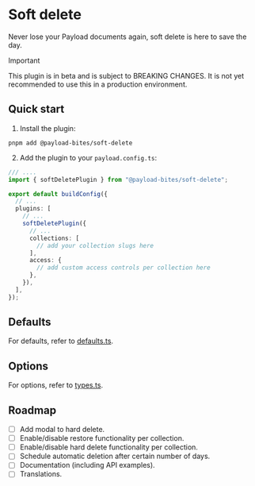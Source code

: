 # Soft delete

Never lose your Payload documents again, soft delete is here to save the day.

> [!IMPORTANT]
> This plugin is in beta and is subject to BREAKING CHANGES. It is not yet recommended to use this in a production environment.

## Quick start

1. Install the plugin:

```shell
pnpm add @payload-bites/soft-delete
```

2. Add the plugin to your `payload.config.ts`:

```ts
/// ....
import { softDeletePlugin } from "@payload-bites/soft-delete";

export default buildConfig({
  // ...
  plugins: [
    // ...
    softDeletePlugin({
      // ...
      collections: [
        // add your collection slugs here
      ],
      access: {
        // add custom access controls per collection here
      },
    }),
  ],
});
```

## Defaults

For defaults, refer to [defaults.ts](./src/defaults.ts).

## Options

For options, refer to [types.ts](./src/types.ts).

## Roadmap

- [ ] Add modal to hard delete.
- [ ] Enable/disable restore functionality per collection.
- [ ] Enable/disable hard delete functionality per collection.
- [ ] Schedule automatic deletion after certain number of days.
- [ ] Documentation (including API examples).
- [ ] Translations.
